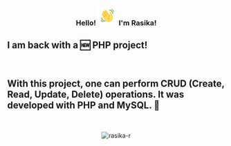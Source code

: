 
<h3 align="center">
    Hello!
    <img src="wave.gif" 
         alt="Waving hand gif"
         height="45"
         width="45" />
    I'm Rasika!
</h3>


## I am back with a 🆕 PHP project! 

<br>

## With this project, one can perform CRUD (Create, Read, Update, Delete) operations. It was developed with PHP and MySQL. 🌟

<br>

<!-- <h3 align="center">I am on my way to become a Developer</h3> -->


<p align="center"><img  src="https://github-readme-streak-stats.herokuapp.com/?user=rasika-r" alt="rasika-r" /></p>
